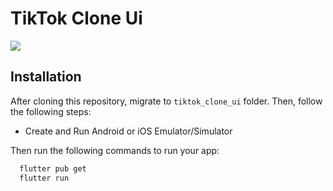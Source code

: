 # TikTok Clone Ui

<p>
    <img src="https://github.com/eduardocontiero/tiktok_clone_ui/blob/master/screenshots/screenshoot.gif?raw=true"/>
</p>


## Installation
After cloning this repository, migrate to ```tiktok_clone_ui``` folder. Then, follow the following steps:
- Create and Run Android or iOS Emulator/Simulator

Then run the following commands to run your app:
```bash
  flutter pub get
  flutter run
```